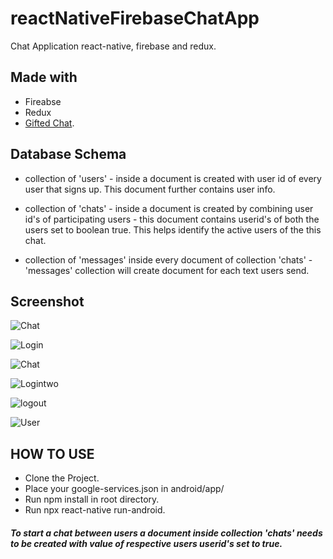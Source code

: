 # reactNativeFirebaseChatApp
 Chat Application react-native, firebase and redux.

## Made with
* Fireabse
* Redux
* [Gifted Chat](https://github.com/FaridSafi/react-native-gifted-chat).

## Database Schema
* collection of 'users' - inside a document is created with user id of every user that signs up. This document further contains user info.

* collection of 'chats' - inside a document is created by combining user id's of participating users - this document contains userid's of both the users set to boolean true. This helps identify the active users of the this chat.

* collection of 'messages' inside every document of collection 'chats' - 'messages' collection will create document for each text users send.



## Screenshot

![Chat](https://raw.githubusercontent.com/th3knigh7/Chat-Application-using-react-native./master/assets/Screenshots/chatone.png)

![Login](https://raw.githubusercontent.com/th3knigh7/Chat-Application-using-react-native./master/assets/Screenshots/login.jpg)

![Chat](https://raw.githubusercontent.com/th3knigh7/Chat-Application-using-react-native./master/assets/Screenshots/chatone.png)

![Logintwo](https://raw.githubusercontent.com/th3knigh7/Chat-Application-using-react-native./master/assets/Screenshots/logintwo.jpg)

![logout](https://raw.githubusercontent.com/th3knigh7/Chat-Application-using-react-native./master/assets/Screenshots/logout.jpg)

![User](https://raw.githubusercontent.com/th3knigh7/Chat-Application-using-react-native./master/assets/Screenshots/user.jpg)



## HOW TO USE
* Clone the Project.
* Place your google-services.json in android/app/
* Run npm install in root directory.
* Run npx react-native run-android.

##### To start a chat between users a document inside collection 'chats' needs to be created with value of respective users userid's set to true.